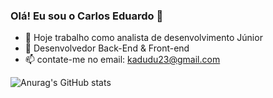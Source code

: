 ### Olá! Eu sou o Carlos Eduardo 👋



- 🔭 Hoje trabalho como analista de desenvolvimento Júnior
- 🌱 Desenvolvedor Back-End & Front-end 
- 📫 contate-me no email: kadudu23@gmail.com


![Anurag's GitHub stats](https://github-readme-stats.vercel.app/api?username=KAdu2324&show_icons=true&theme=radical)

